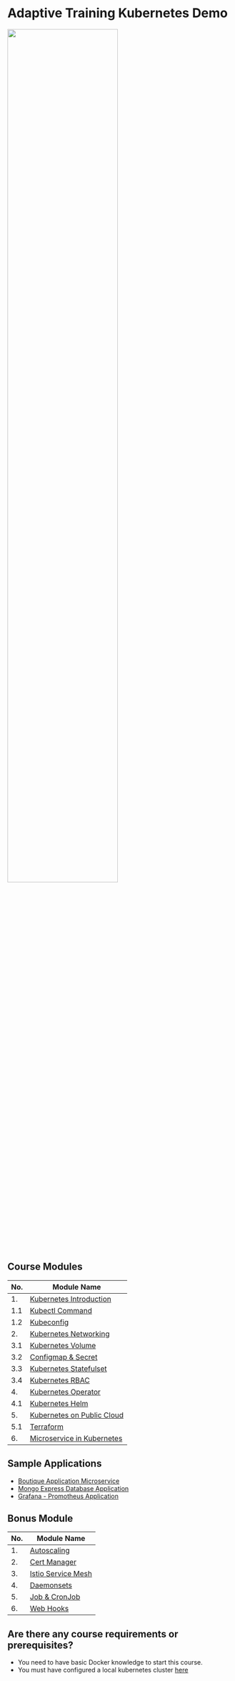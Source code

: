# Adaptive Training Kubernetes Demo

<img src="https://github.com/adaptivenetwork-lab/artwork/blob/master/logos/Horizontal_white.png" width=70% height=70%>


## Course Modules

| No. | Module Name |
| ---- | ---------------- |
| 1.   | [Kubernetes Introduction](https://github.com/raflihadiana/kube-class/tree/main/kubernetes-introduction) |
| 1.1   | [Kubectl Command](https://github.com/raflihadiana/kube-class/tree/main/kubernetes-introduction/kubectl) |
| 1.2   | [Kubeconfig](https://github.com/raflihadiana/kube-class/tree/main/kubernetes-introduction/kube-config) |
| 2.   | [Kubernetes Networking](https://github.com/raflihadiana/kube-class/tree/main/kubernetes-ingress) |
| 3.1   | [Kubernetes Volume](https://github.com/raflihadiana/kube-class/tree/main/kubernetes-volume) |
| 3.2   | [Configmap & Secret](https://github.com/raflihadiana/kube-class/tree/main/configmap-secret) |
| 3.3   | [Kubernetes Statefulset](https://github.com/raflihadiana/kube-class/tree/main/kubernetes-statefulset) |
| 3.4   | [Kubernetes RBAC](https://github.com/raflihadiana/kube-class/tree/main/kubernetes-rbac) |
| 4.   | [Kubernetes Operator](https://github.com/raflihadiana/kube-class/tree/main/kubernetes-operator) |
| 4.1   | [Kubernetes Helm](https://github.com/raflihadiana/kube-class/tree/main/kubernetes-helm) |
| 5.   | [Kubernetes on Public Cloud](https://github.com/raflihadiana/kube-class/tree/main/kubernetes-aks) |
| 5.1   | [Terraform](https://github.com/raflihadiana/kube-class/tree/main/kubernetes-aks/terraform) |
| 6.   | [Microservice in Kubernetes](https://github.com/raflihadiana/kube-class/tree/main/microservice-app) |

## Sample Applications
- [Boutique Application Microservice](https://github.com/raflihadiana/kube-class/tree/main/microservice-app) 
- [Mongo Express Database Application](https://github.com/raflihadiana/kube-class/tree/main/database-app)
- [Grafana - Promotheus Application](https://github.com/raflihadiana/kube-class/tree/main/monitoring-app)

## Bonus Module
| No. | Module Name |
| ---- | ---------------- |
| 1.   | [Autoscaling](https://github.com/raflihadiana/kube-class/tree/main/x-bonus-module/autoscaling) |
| 2.   | [Cert Manager](https://github.com/raflihadiana/kube-class/tree/main/x-bonus-module/cert-manager) |
| 3.   | [Istio Service Mesh](https://github.com/raflihadiana/kube-class/tree/main/x-bonus-module/istio-mesh) |
| 4.   | [Daemonsets](https://github.com/raflihadiana/kube-class/tree/main/x-bonus-module/daemonsets) |
| 5.   | [Job & CronJob](https://github.com/raflihadiana/kube-class/tree/main/x-bonus-module/job-cronjob) |
| 6.   | [Web Hooks](https://github.com/raflihadiana/kube-class/tree/main/x-bonus-module/web-hooks) |

## Are there any course requirements or prerequisites?
- You need to have basic Docker knowledge to start this course.  
- You must have configured a local kubernetes cluster [here](https://github.com/raflihadiana/kube-class/tree/main/a-prerequisite)
